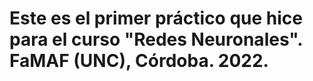 # Este es el primer práctico que hice para el curso "Redes Neuronales". FaMAF (UNC), Córdoba. 2022.
